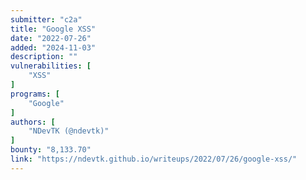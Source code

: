 ```yaml
---
submitter: "c2a"
title: "Google XSS"
date: "2022-07-26"
added: "2024-11-03"
description: ""
vulnerabilities: [
    "XSS"
]
programs: [
    "Google"
]
authors: [
    "NDevTK (@ndevtk)"
]
bounty: "8,133.70"
link: "https://ndevtk.github.io/writeups/2022/07/26/google-xss/"
---
```




